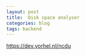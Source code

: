 ```yaml
---
layout: post
title:  Disk space analyser
categories: blog
tags: backend
---
```


https://dev.yorhel.nl/ncdu



